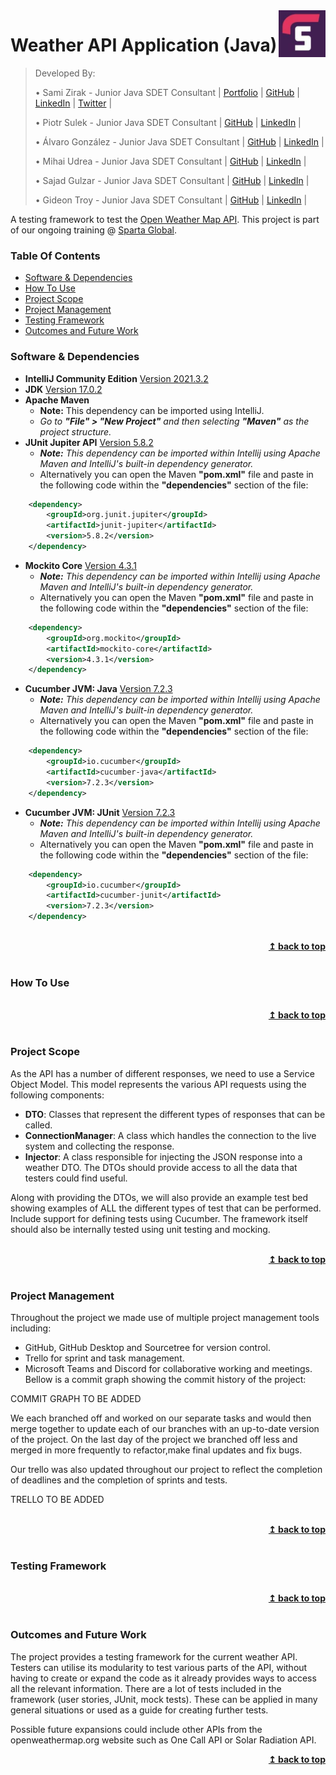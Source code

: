 <img src="readmeImages/sparta.jpg" align="right" width="75" />

# Weather API Application (Java)
> Developed By:
>
> • Sami Zirak - Junior Java SDET Consultant | [Portfolio](https://samiz.dev/) | [GitHub](https://github.com/samizirakgamedev) | [LinkedIn](https://www.linkedin.com/in/sami-zirak-dezfouly/) | [Twitter](https://twitter.com/SamiZirakDev) |
>
> • Piotr Sulek - Junior Java SDET Consultant | [GitHub](https://github.com/piotr02) | [LinkedIn](https://www.linkedin.com/in/piotr-sulek/) |
>
> • Álvaro González - Junior Java SDET Consultant | [GitHub](https://github.com/Alvaropz) | [LinkedIn](https://www.linkedin.com/in/alvaropzgz/) |
>
> • Mihai Udrea - Junior Java SDET Consultant | [GitHub](https://github.com/udreamihai) | [LinkedIn](https://www.linkedin.com/in/mihai-udrea-307885b7/) |
>
> • Sajad Gulzar - Junior Java SDET Consultant | [GitHub](https://github.com/SajadGulzar) | [LinkedIn](https://www.linkedin.com/in/sajad-gulzar-322788156/) |
>
> • Gideon Troy - Junior Java SDET Consultant | [GitHub](https://github.com/Gideon9876543) | [LinkedIn](https://www.linkedin.com/in/gideon-troy-424b10216/) |
>
A testing framework to test the [Open Weather Map API](https://openweathermap.org/current). This project is part of our ongoing training @ [Sparta Global](https://www.spartaglobal.com/).
### Table Of Contents ###
+ [Software & Dependencies](#software-&-dependencies)
+ [How To Use](#how-to-use)
+ [Project Scope](#project-scope)
+ [Project Management](#project-management)
+ [Testing Framework](#testing-framework)
+ [Outcomes and Future Work](#outcomes-and-future-work)
### Software & Dependencies ###
* **IntelliJ Community Edition** [Version 2021.3.2](https://www.jetbrains.com/idea/download/#section=windows)
* **JDK** [Version 17.0.2](https://jdk.java.net/17/)
* **Apache Maven**
    * **Note:** This dependency can be imported using IntelliJ.
    * _Go to **"File" > "New Project"** and then selecting **"Maven"** as the project structure._
* **JUnit Jupiter API** [Version 5.8.2](https://mvnrepository.com/artifact/org.junit.jupiter/junit-jupiter-api/5.8.2)
    * _**Note:** This dependency can be imported within Intellij using Apache Maven and IntelliJ's built-in dependency generator._
    * Alternatively you can open the Maven **"pom.xml"** file and paste in the following code within the **"dependencies"** section of the file:
```xml
    <dependency>
        <groupId>org.junit.jupiter</groupId>
        <artifactId>junit-jupiter</artifactId>
        <version>5.8.2</version>
    </dependency>
```
* **Mockito Core** [Version 4.3.1](https://mvnrepository.com/artifact/org.mockito/mockito-core/4.3.1)
    * _**Note:** This dependency can be imported within Intellij using Apache Maven and IntelliJ's built-in dependency generator._
    * Alternatively you can open the Maven **"pom.xml"** file and paste in the following code within the **"dependencies"** section of the file:
```xml
    <dependency>
        <groupId>org.mockito</groupId>
        <artifactId>mockito-core</artifactId>
        <version>4.3.1</version>
    </dependency> 
```
* **Cucumber JVM: Java** [Version 7.2.3](https://mvnrepository.com/artifact/io.cucumber/cucumber-java/7.2.3)
    * _**Note:** This dependency can be imported within Intellij using Apache Maven and IntelliJ's built-in dependency generator._
    * Alternatively you can open the Maven **"pom.xml"** file and paste in the following code within the **"dependencies"** section of the file:
```xml
    <dependency>
        <groupId>io.cucumber</groupId>
        <artifactId>cucumber-java</artifactId>
        <version>7.2.3</version>
    </dependency> 
```
* **Cucumber JVM: JUnit** [Version 7.2.3](https://mvnrepository.com/artifact/io.cucumber/cucumber-java/7.2.3)
  * _**Note:** This dependency can be imported within Intellij using Apache Maven and IntelliJ's built-in dependency generator._
  * Alternatively you can open the Maven **"pom.xml"** file and paste in the following code within the **"dependencies"** section of the file:
```xml
    <dependency>
        <groupId>io.cucumber</groupId>
        <artifactId>cucumber-junit</artifactId>
        <version>7.2.3</version>
    </dependency>
```
<br/>
<div align="right">
    <b><a href="#weather-api-application-java">↥ back to top</a></b>
</div>
<br/>

### How To Use ###

<br/>
<div align="right">
    <b><a href="#weather-api-application-java">↥ back to top</a></b>
</div>
<br/>

### Project Scope ### 
As the API has a number of different responses, we need to use a Service Object Model. This model represents the various API requests using the following components:
* **DTO**: Classes that represent the different types of responses that can be called.
* **ConnectionManager**: A class which handles the connection to the live system and collecting the response.
* **Injector**: A class responsible for injecting the JSON response into a weather DTO.
The DTOs should provide access to all the data that testers could find useful.

Along with providing the DTOs, we will also provide an example test bed showing examples of ALL the different types of test that can be performed. Include support for defining tests using Cucumber. The framework itself should also be internally tested using unit testing and mocking.

<br/>
<div align="right">
    <b><a href="#weather-api-application-java">↥ back to top</a></b>
</div>
<br/>

### Project Management ###
Throughout the project we made use of multiple project management tools including:

* GitHub, GitHub Desktop and Sourcetree for version control.
* Trello for sprint and task management.
* Microsoft Teams and Discord for collaborative working and meetings.
Bellow is a commit graph showing the commit history of the project:

COMMIT GRAPH TO BE ADDED 

We each branched off and worked on our separate tasks and would then merge together to update each of our branches with an up-to-date version of the project. On the last day of the project we branched off less and merged in more frequently to refactor,make final updates and fix bugs.

Our trello was also updated throughout our project to reflect the completion of deadlines and the completion of sprints and tests.

TRELLO TO BE ADDED

<br/>
<div align="right">
    <b><a href="#weather-api-application-java">↥ back to top</a></b>
</div>
<br/>

### Testing Framework ###

<br/>
<div align="right">
    <b><a href="#weather-api-application-java">↥ back to top</a></b>
</div>
<br/>

### Outcomes and Future Work ###
The project provides a testing framework for the current weather API.
Testers can utilise its modularity to test various parts of the API, 
without having to create or expand the code as it already provides
ways to access all the relevant information. There are a lot of tests
included in the framework (user stories, JUnit, mock tests). These can
be applied in many general situations or used as a guide for creating
further tests.

Possible future expansions could include other APIs from the openweathermap.org
website such as One Call API or Solar Radiation API.
<br/>
<div align="right">
    <b><a href="#weather-api-application-java">↥ back to top</a></b>
</div>
<br/>